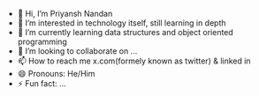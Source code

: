 - 👋 Hi, I’m Priyansh Nandan
- 👀 I’m interested in technology itself, still learning in depth  
- 🌱 I’m currently learning data structures and object oriented programming
- 💞️ I’m looking to collaborate on ...
- 📫 How to reach me x.com(formely known as twitter) & linked in
- 😄 Pronouns: He/Him
- ⚡ Fun fact: ...

<!---
Priyansh-81/Priyansh-81 is a ✨ special ✨ repository because its `README.md` (this file) appears on your GitHub profile.
You can click the Preview link to take a look at your changes.
--->
